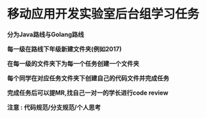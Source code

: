 # 移动应用开发实验室后台组学习任务


**分为Java路线与Golang路线**


**每一级在路线下年级新建文件夹(例如2017)**


**在每一级的文件夹下为每一个任务创建一个文件夹**


**每个同学在对应任务文件夹下创建自己的代码文件并完成任务**


**完成任务后可以提MR,找自己一对一的学长进行code review**


**注意 : 代码规范/分支规范/个人思考**

